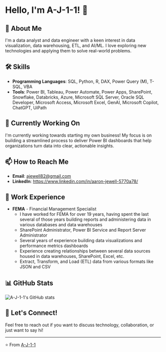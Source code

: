 # Hello, I'm A-J-1-1! 👋

## 🚀 About Me
I'm a data analyst and data engineer with a keen interest in data visualization, data warehousing, ETL, and AI/ML. I love exploring new technologies and applying them to solve real-world problems.

## 🛠 Skills
- **Programming Languages**: SQL, Python, R, DAX, Power Query (M), T-SQL, VBA
- **Tools**: Power BI, Tableau, Power Automate, Power Apps, SharePoint, Snowflake, Databricks, Azure, Microsoft SQL Server, Oracle SQL Developer, Microsoft Access, Microsoft Excel, GenAI, Microsoft Copilot, ChatGPT, UiPath

## 🌱 Currently Working On
I'm currently working towards starting my own business! My focus is on building a streamlined process to deliver Power BI dashboards that help organizations turn data into clear, actionable insights.

## 📫 How to Reach Me
- **Email**: ajewell82@gmail.com
- **LinkedIn**: https://www.linkedin.com/in/aaron-jewell-5770a78/

## 💼 Work Experience
- **FEMA** - Financial Management Specialist
  - I have worked for FEMA for over 19 years, having spent the last several of those years building reports and administering data in various databases and data warehouses
  - SharePoint Administrator, Power BI Service and Report Server Administrator
  - Several years of experience building data visualizations and performance metrics dashboards
  - Experience creating relationships between several data sources housed in data warehouses, SharePoint, Excel, etc.
  - Extract, Transform, and Load (ETL) data from various formats like JSON and CSV

## 📊 GitHub Stats
![A-J-1-1's GitHub stats](https://github-readme-stats.vercel.app/api?username=A-J-1-1&show_icons=true&theme=radical)

## 💬 Let's Connect!
Feel free to reach out if you want to discuss technology, collaboration, or just want to say hi!

---

⭐️ From [A-J-1-1](https://github.com/A-J-1-1)
